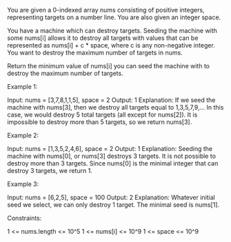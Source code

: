 You are given a 0-indexed array nums consisting of positive integers,
representing targets on a number line. You are also given an integer space.

You have a machine which can destroy targets. Seeding the machine with some
nums[i] allows it to destroy all targets with values that can be represented
as nums[i] + c * space, where c is any non-negative integer. You want to
destroy the maximum number of targets in nums.

Return the minimum value of nums[i] you can seed the machine with to destroy
the maximum number of targets.


Example 1:


Input: nums = [3,7,8,1,1,5], space = 2
Output: 1
Explanation: If we seed the machine with nums[3], then we destroy all targets
equal to 1,3,5,7,9,... 
In this case, we would destroy 5 total targets (all except for nums[2]). 
It is impossible to destroy more than 5 targets, so we return nums[3].


Example 2:


Input: nums = [1,3,5,2,4,6], space = 2
Output: 1
Explanation: Seeding the machine with nums[0], or nums[3] destroys 3
targets. 
It is not possible to destroy more than 3 targets.
Since nums[0] is the minimal integer that can destroy 3 targets, we return
1.


Example 3:


Input: nums = [6,2,5], space = 100
Output: 2
Explanation: Whatever initial seed we select, we can only destroy 1 target.
The minimal seed is nums[1].



Constraints:


1 <= nums.length <= 10^5
1 <= nums[i] <= 10^9
1 <= space <= 10^9




